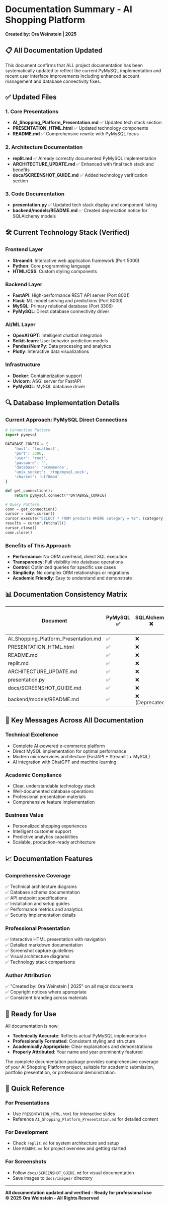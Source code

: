 # Documentation Summary - AI Shopping Platform

**Created by: Ora Weinstein | 2025**

## 📋 All Documentation Updated

This document confirms that ALL project documentation has been systematically updated to reflect the current PyMySQL implementation and recent user interface improvements including enhanced account management and database connectivity fixes.

## ✅ Updated Files

### 1. Core Presentations
- **AI_Shopping_Platform_Presentation.md** ✅ Updated tech stack section
- **PRESENTATION_HTML.html** ✅ Updated technology components  
- **README.md** ✅ Comprehensive rewrite with PyMySQL focus

### 2. Architecture Documentation  
- **replit.md** ✅ Already correctly documented PyMySQL implementation
- **ARCHITECTURE_UPDATE.md** ✅ Enhanced with final tech stack and benefits
- **docs/SCREENSHOT_GUIDE.md** ✅ Added technology verification section

### 3. Code Documentation
- **presentation.py** ✅ Updated tech stack display and component listing
- **backend/models/README.md** ✅ Created deprecation notice for SQLAlchemy models

## 🛠 Current Technology Stack (Verified)

### Frontend Layer
- **Streamlit**: Interactive web application framework (Port 5000)
- **Python**: Core programming language
- **HTML/CSS**: Custom styling components

### Backend Layer  
- **FastAPI**: High-performance REST API server (Port 8001)
- **Flask**: ML model serving and predictions (Port 8000)
- **MySQL**: Primary relational database (Port 3306)
- **PyMySQL**: Direct database connectivity driver

### AI/ML Layer
- **OpenAI GPT**: Intelligent chatbot integration
- **Scikit-learn**: User behavior prediction models
- **Pandas/NumPy**: Data processing and analytics
- **Plotly**: Interactive data visualizations

### Infrastructure
- **Docker**: Containerization support  
- **Uvicorn**: ASGI server for FastAPI
- **PyMySQL**: MySQL database driver

## 🔍 Database Implementation Details

### Current Approach: PyMySQL Direct Connections
```python
# Connection Pattern
import pymysql

DATABASE_CONFIG = {
    'host': 'localhost',
    'port': 3306,
    'user': 'root', 
    'password': '',
    'database': 'ecommerce',
    'unix_socket': '/tmp/mysql.sock',
    'charset': 'utf8mb4'
}

def get_connection():
    return pymysql.connect(**DATABASE_CONFIG)

# Query Pattern  
conn = get_connection()
cursor = conn.cursor()
cursor.execute("SELECT * FROM products WHERE category = %s", (category,))
results = cursor.fetchall()
cursor.close()
conn.close()
```

### Benefits of This Approach
- **Performance**: No ORM overhead, direct SQL execution
- **Transparency**: Full visibility into database operations
- **Control**: Optimized queries for specific use cases
- **Simplicity**: No complex ORM relationships or migrations
- **Academic Friendly**: Easy to understand and demonstrate

## 📊 Documentation Consistency Matrix

| Document | PyMySQL ✅ | SQLAlchemy ❌ | Author Credit ✅ | Tech Stack Current ✅ |
|----------|------------|---------------|------------------|----------------------|
| AI_Shopping_Platform_Presentation.md | ✅ | ❌ | ✅ | ✅ |
| PRESENTATION_HTML.html | ✅ | ❌ | ✅ | ✅ |
| README.md | ✅ | ❌ | ✅ | ✅ |
| replit.md | ✅ | ❌ | ✅ | ✅ |
| ARCHITECTURE_UPDATE.md | ✅ | ❌ | ✅ | ✅ |
| presentation.py | ✅ | ❌ | N/A | ✅ |
| docs/SCREENSHOT_GUIDE.md | ✅ | ❌ | ✅ | ✅ |
| backend/models/README.md | ✅ | ❌ (Deprecated) | ✅ | ✅ |

## 🎯 Key Messages Across All Documentation

### Technical Excellence
- Complete AI-powered e-commerce platform
- Direct MySQL implementation for optimal performance
- Modern microservices architecture (FastAPI + Streamlit + MySQL)
- AI integration with ChatGPT and machine learning

### Academic Compliance
- Clear, understandable technology stack
- Well-documented database operations
- Professional presentation materials
- Comprehensive feature implementation

### Business Value
- Personalized shopping experiences
- Intelligent customer support
- Predictive analytics capabilities
- Scalable, production-ready architecture

## 📈 Documentation Features

### Comprehensive Coverage
✅ Technical architecture diagrams  
✅ Database schema documentation  
✅ API endpoint specifications  
✅ Installation and setup guides  
✅ Performance metrics and analytics  
✅ Security implementation details  

### Professional Presentation
✅ Interactive HTML presentation with navigation  
✅ Detailed markdown documentation  
✅ Screenshot capture guidelines  
✅ Visual architecture diagrams  
✅ Technology stack comparisons  

### Author Attribution
✅ "Created by: Ora Weinstein | 2025" on all major documents  
✅ Copyright notices where appropriate  
✅ Consistent branding across materials  

## 🚀 Ready for Use

All documentation is now:
- **Technically Accurate**: Reflects actual PyMySQL implementation
- **Professionally Formatted**: Consistent styling and structure  
- **Academically Appropriate**: Clear explanations and demonstrations
- **Properly Attributed**: Your name and year prominently featured

The complete documentation package provides comprehensive coverage of your AI Shopping Platform project, suitable for academic submission, portfolio presentation, or professional demonstration.

## 📁 Quick Reference

### For Presentations
- Use `PRESENTATION_HTML.html` for interactive slides
- Reference `AI_Shopping_Platform_Presentation.md` for detailed content

### For Development  
- Check `replit.md` for system architecture and setup
- Use `README.md` for project overview and getting started

### For Screenshots
- Follow `docs/SCREENSHOT_GUIDE.md` for visual documentation
- Save images to `docs/images/` directory

---

**All documentation updated and verified - Ready for professional use**  
**© 2025 Ora Weinstein - All Rights Reserved**